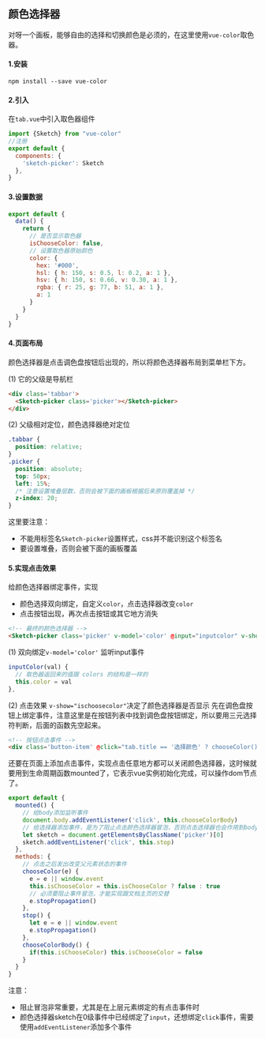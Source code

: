 ## 颜色选择器
对呀一个画板，能够自由的选择和切换颜色是必须的，在这里使用`vue-color`取色器。
#### 1.安装
```
npm install --save vue-color
```
#### 2.引入
在`tab.vue`中引入取色器组件
```javascript
import {Sketch} from "vue-color"
//注册
export default {
  components: {
    'sketch-picker': Sketch
  },
}
```
#### 3.设置数据
```javascript
export default {
  data() {
    return {
      // 是否显示取色器
      isChooseColor: false,
      // 设置取色器原始颜色
      color: {
        hex: '#000',
        hsl: { h: 150, s: 0.5, l: 0.2, a: 1 },
        hsv: { h: 150, s: 0.66, v: 0.30, a: 1 },
        rgba: { r: 25, g: 77, b: 51, a: 1 },
        a: 1
      }
    }
  }
}
```
#### 4.页面布局
颜色选择器是点击调色盘按钮后出现的，所以将颜色选择器布局到菜单栏下方。

(1) 它的父级是导航栏
```html
<div class='tabbar'>
  <Sketch-picker class='picker'></Sketch-picker>
</div>
```
(2) 父级相对定位，颜色选择器绝对定位
```css
.tabbar {
  position: relative;
}
.picker {
  position: absolute;
  top: 50px;
  left: 15%;
  /* 注意设置堆叠层数，否则会被下面的画板根据后来原则覆盖掉 */
  z-index: 20;
}
```
这里要注意：
- 不能用标签名`Sketch-picker`设置样式，css并不能识别这个标签名
- 要设置堆叠，否则会被下面的画板覆盖

#### 5.实现点击效果
给颜色选择器绑定事件，实现
- 颜色选择双向绑定，自定义`color`，点击选择器改变`color`
- 点击按钮出现，再次点击按钮或其它地方消失
```html
<!-- 最终的颜色选择器 -->
<Sketch-picker class='picker' v-model='color' @input="inputcolor" v-show="ischoosecolor"></Sketch-picker>
```
(1) 双向绑定`v-model='color'`
监听input事件
```javascript
inputColor(val) {
  // 取色器返回来的值跟 colors 的结构是一样的
  this.color = val
},
```
(2) 点击效果
`v-show="ischoosecolor"`决定了颜色选择器是否显示
先在调色盘按钮上绑定事件，注意这里是在按钮列表中找到调色盘按钮绑定，所以要用三元选择符判断，后面的函数先空起来。
```html
<!-- 按钮点击事件 -->
<div class='button-item' @click="tab.title == '选择颜色' ? chooseColor() : "><span class="iconfont">{{tab.icon}}</span></div>
```
还要在页面上添加点击事件，实现点击任意地方都可以关闭颜色选择器，这时候就要用到生命周期函数mounted了，它表示vue实例初始化完成，可以操作dom节点了。
```javascript
export default {
  mounted() {
    // 给body添加监听事件
    document.body.addEventListener('click', this.chooseColorBody)
    // 给选择器添加事件，是为了阻止点击颜色选择器冒泡，否则点击选择器也会作用到body.click上，从而关闭颜色选择器
    let sketch = document.getElementsByClassName('picker')[0]
    sketch.addEventListener('click', this.stop)
  },
  methods: {
    // 点击之后发出改变父元素状态的事件
    chooseColor(e) {
      e = e || window.event
      this.isChooseColor = this.isChooseColor ? false : true
      // 必须要阻止事件冒泡，才能实现跟文档主页的交替
      e.stopPropagation()
    },
    stop() {
      let e = e || window.event
      e.stopPropagation()
    },
    chooseColorBody() {
      if(this.isChooseColor) this.isChooseColor = false
    }
  }
}
```
注意：
- 阻止冒泡非常重要，尤其是在上层元素绑定的有点击事件时
- 颜色选择器sketch在0级事件中已经绑定了`input`，还想绑定`click`事件，需要使用`addEventListener`添加多个事件
